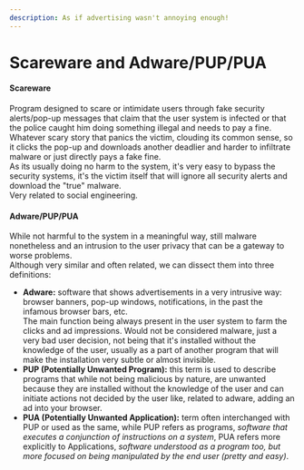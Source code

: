 ```yaml
---
description: As if advertising wasn't annoying enough!
---
```


# Scareware and Adware/PUP/PUA

#### Scareware

Program designed to scare or intimidate users through fake security alerts/pop-up messages that claim that the user system is infected or that the police caught him doing something illegal and needs to pay a fine. Whatever scary story that panics the victim, clouding its common sense, so it clicks the pop-up and downloads another deadlier and harder to infiltrate malware or just directly pays a fake fine. \
As its usually doing no harm to the system, it's very easy to bypass the security systems, it's the victim itself that will ignore all security alerts and download the "true" malware.  \
Very related to social engineering.

#### Adware/PUP/PUA

While not harmful to the system in a meaningful way, still malware nonetheless and an intrusion to the user privacy that can be a gateway to worse problems. \
Although very similar and often related, we can dissect them into three definitions:

* **Adware:** software that shows advertisements in a very intrusive way: browser banners, pop-up windows, notifications, in the past the infamous browser bars, etc. \
  The main function being always present in the user system to farm the clicks and ad impressions. Would not be considered malware, just a very bad user decision, not being that it's installed without the knowledge of the user, usually as a part of another program that will make the installation very subtle or almost invisible.
* **PUP (Potentially Unwanted Program):** this term is used to describe programs that while not being malicious by nature, are unwanted because they are installed without the knowledge of the user and can initiate actions not decided by the user like, related to adware, adding an ad into your browser.
* **PUA (Potentially Unwanted Application):** term often interchanged with PUP or used as the same, while PUP refers as programs, _software that executes a conjunction of instructions on a system_, PUA refers more explicitly to Applications, _software understood as a program too, but more focused on being manipulated by the end user (pretty and easy)_.
